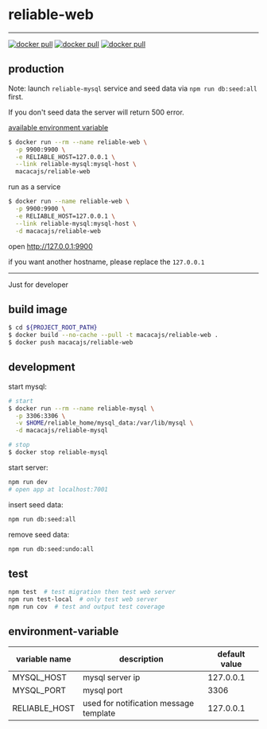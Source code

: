 # reliable-web

---

[![docker pull][docker-pull-image]][docker-url]
[![docker pull][docker-size-image]][docker-url]
[![docker pull][docker-layers-image]][docker-url]

[docker-pull-image]: https://img.shields.io/docker/pulls/macacajs/reliable-web.svg?style=flat-square&logo=dockbit
[docker-size-image]: https://img.shields.io/microbadger/image-size/macacajs/reliable-web.svg?style=flat-square&logo=dockbit
[docker-layers-image]: https://img.shields.io/microbadger/layers/macacajs/reliable-web.svg?style=flat-square&logo=dockbit
[docker-url]: https://hub.docker.com/r/macacajs/reliable-web/

## production

Note: launch `reliable-mysql` service and seed data via `npm run db:seed:all` first.

If you don't seed data the server will return 500 error.

[available environment variable](./#environment-variable)

```bash
$ docker run --rm --name reliable-web \
  -p 9900:9900 \
  -e RELIABLE_HOST=127.0.0.1 \
  --link reliable-mysql:mysql-host \
  macacajs/reliable-web
```

run as a service

```bash
$ docker run --name reliable-web \
  -p 9900:9900 \
  -e RELIABLE_HOST=127.0.0.1 \
  --link reliable-mysql:mysql-host \
  -d macacajs/reliable-web
```

open http://127.0.0.1:9900

if you want another hostname, please replace the `127.0.0.1`

---

Just for developer

## build image

```bash
$ cd ${PROJECT_ROOT_PATH}
$ docker build --no-cache --pull -t macacajs/reliable-web .
$ docker push macacajs/reliable-web
```

## development

start mysql:

```bash
# start
$ docker run --rm --name reliable-mysql \
  -p 3306:3306 \
  -v $HOME/reliable_home/mysql_data:/var/lib/mysql \
  -d macacajs/reliable-mysql

# stop
$ docker stop reliable-mysql
```

start server:

```bash
npm run dev
# open app at localhost:7001
```

insert seed data:

```bash
npm run db:seed:all
```

remove seed data:

```bash
npm run db:seed:undo:all
```

## test

```bash
npm test  # test migration then test web server
npm run test-local  # only test web server
npm run cov  # test and output test coverage
```

## environment-variable

variable name             | description                                   | default value
---                       | ---                                           | ---
MYSQL_HOST                | mysql server ip                               | 127.0.0.1
MYSQL_PORT                | mysql port                                    | 3306
RELIABLE_HOST               | used for notification message template        | 127.0.0.1
